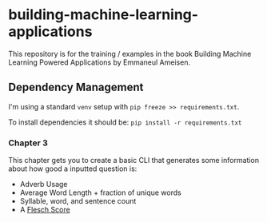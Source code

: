 # building-machine-learning-applications
This repository is for the training / examples in the book Building Machine Learning Powered Applications by Emmaneul Ameisen.

## Dependency Management

I'm using a standard `venv` setup with `pip freeze >> requirements.txt`. 

To install dependencies it should be:
`pip install -r requirements.txt`


### Chapter 3

This chapter gets you to create a basic CLI that generates some information about
how good a inputted question is:
- Adverb Usage
- Average Word Length + fraction of unique words
- Syllable, word, and sentence count
- A [Flesch Score](https://en.wikipedia.org/wiki/Flesch%E2%80%93Kincaid_readability_tests)
